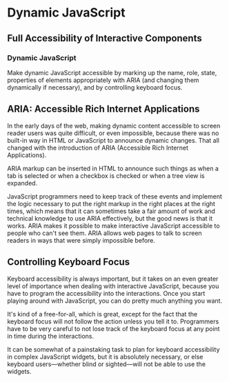 # Dynamic JavaScript

## Full Accessibility of Interactive Components

### Dynamic JavaScript

Make dynamic JavaScript accessible by marking up the name, role, state, properties of elements appropriately with ARIA (and changing them dynamically if necessary), and by controlling keyboard focus.

## ARIA: Accessible Rich Internet Applications

In the early days of the web, making dynamic content accessible to screen reader users was quite difficult, or even impossible, because there was no built-in way in HTML or JavaScript to announce dynamic changes. That all changed with the introduction of ARIA (Accessible Rich Internet Applications).

ARIA markup can be inserted in HTML to announce such things as when a tab is selected or when a checkbox is checked or when a tree view is expanded.

JavaScript programmers need to keep track of these events and implement the logic necessary to put the right markup in the right places at the right times, which means that it can sometimes take a fair amount of work and technical knowledge to use ARIA effectively, but the good news is that it works. ARIA makes it possible to make interactive JavaScript accessible to people who can't see them. ARIA allows web pages to talk to screen readers in ways that were simply impossible before.

## Controlling Keyboard Focus

Keyboard accessibility is always important, but it takes on an even greater level of importance when dealing with interactive JavaScript, because you have to program the accessibility into the interactions. Once you start playing around with JavaScript, you can do pretty much anything you want.

It's kind of a free-for-all, which is great, except for the fact that the keyboard focus will not follow the action unless you tell it to. Programmers have to be very careful to not lose track of the keyboard focus at any point in time during the interactions.

It can be somewhat of a painstaking task to plan for keyboard accessibility in complex JavaScript widgets, but it is absolutely necessary, or else keyboard users—whether blind or sighted—will not be able to use the widgets.
